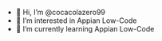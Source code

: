 - 👋 Hi, I’m @cocacolazero99
- 👀 I’m interested in Appian Low-Code
- 🌱 I’m currently learning Appian Low-Code


<!---
cocacolazero99/cocacolazero99 is a ✨ special ✨ repository because its `README.md` (this file) appears on your GitHub profile.
You can click the Preview link to take a look at your changes.
--->
